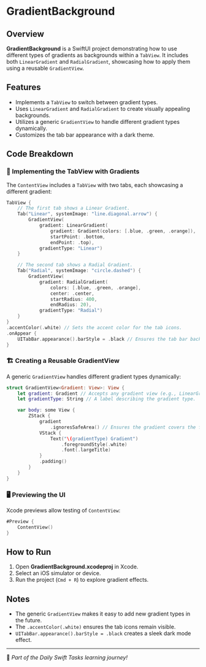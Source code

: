 # GradientBackground

## Overview
**GradientBackground** is a SwiftUI project demonstrating how to use different types of gradients as backgrounds within a `TabView`. It includes both `LinearGradient` and `RadialGradient`, showcasing how to apply them using a reusable `GradientView`.

## Features
- Implements a `TabView` to switch between gradient types.
- Uses `LinearGradient` and `RadialGradient` to create visually appealing backgrounds.
- Utilizes a generic `GradientView` to handle different gradient types dynamically.
- Customizes the tab bar appearance with a dark theme.

## Code Breakdown

### 🎨 Implementing the TabView with Gradients
The `ContentView` includes a `TabView` with two tabs, each showcasing a different gradient:

```swift
TabView {
    // The first tab shows a Linear Gradient.
    Tab("Linear", systemImage: "line.diagonal.arrow") {
        GradientView(
            gradient: LinearGradient(
                gradient: Gradient(colors: [.blue, .green, .orange]),
                startPoint: .bottom,
                endPoint: .top),
            gradientType: "Linear")
    }

    // The second tab shows a Radial Gradient.
    Tab("Radial", systemImage: "circle.dashed") {
        GradientView(
            gradient: RadialGradient(
                colors: [.blue, .green, .orange],
                center: .center,
                startRadius: 400,
                endRadius: 20),
            gradientType: "Radial")
    }
}
.accentColor(.white) // Sets the accent color for the tab icons.
.onAppear {
    UITabBar.appearance().barStyle = .black // Ensures the tab bar background is black.
}
```

### 🏗️ Creating a Reusable GradientView
A generic `GradientView` handles different gradient types dynamically:

```swift
struct GradientView<Gradient: View>: View {
    let gradient: Gradient // Accepts any gradient view (e.g., LinearGradient, RadialGradient).
    let gradientType: String // A label describing the gradient type.

    var body: some View {
        ZStack {
            gradient
                .ignoresSafeArea() // Ensures the gradient covers the full screen.
            VStack {
                Text("\(gradientType) Gradient")
                    .foregroundStyle(.white)
                    .font(.largeTitle)
            }
            .padding()
        }
    }
}
```

### 🖥️ Previewing the UI
Xcode previews allow testing of `ContentView`:

```swift
#Preview {
    ContentView()
}
```

## How to Run
1. Open **GradientBackground.xcodeproj** in Xcode.
2. Select an iOS simulator or device.
3. Run the project (`Cmd + R`) to explore gradient effects.

## Notes
- The generic `GradientView` makes it easy to add new gradient types in the future.
- The `.accentColor(.white)` ensures the tab icons remain visible.
- `UITabBar.appearance().barStyle = .black` creates a sleek dark mode effect.

---
🚀 *Part of the Daily Swift Tasks learning journey!*